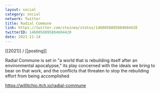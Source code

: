 ```yaml
---
layout: social
category: social
network: Twitter
title: Radial Commune
link: https://twitter.com/steinea/status/1460058895804604420
twitterID: 1460058895804604420
date: 2021-11-14
---
```


[[2021]] / [[posting]]

Radial Commune is set in "a world that is rebuilding itself after an environmental apocalypse," its play concerned with the ideals we bring to bear on that work, and the conflicts that threaten to stop the rebuilding effort from being accomplished

<https://willitchio.itch.io/radial-commune>
